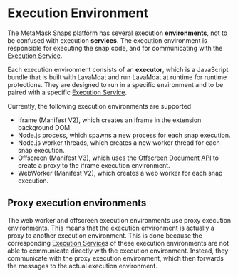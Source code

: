 # Execution Environment

The MetaMask Snaps platform has several execution **environments**, not to be
confused with execution **services**. The execution environment is responsible
for executing the snap code, and for communicating with the [Execution Service].

Each execution environment consists of an **executor**, which is a JavaScript
bundle that is built with LavaMoat and run LavaMoat at runtime for runtime
protections. They are designed to run in a specific environment and to be paired
with a specific [Execution Service].

Currently, the following execution environments are supported:

- Iframe (Manifest V2), which creates an iframe in the extension background DOM.
- Node.js process, which spawns a new process for each snap execution.
- Node.js worker threads, which creates a new worker thread for each snap
  execution.
- Offscreen (Manifest V3), which uses the [Offscreen Document API] to create a
  proxy to the iframe execution environment.
- WebWorker (Manifest V2), which creates a web worker for each snap execution.

## Proxy execution environments

The web worker and offscreen execution environments use proxy execution
environments. This means that the execution environment is actually a proxy to
another execution environment. This is done because the corresponding
[Execution Service]s of these execution environments are not able to communicate
directly with the execution environment. Instead, they communicate with the
proxy execution environment, which then forwards the messages to the actual
execution environment.

[execution service]: ./execution-service.md
[offscreen document api]: https://developer.chrome.com/docs/extensions/reference/offscreen/

